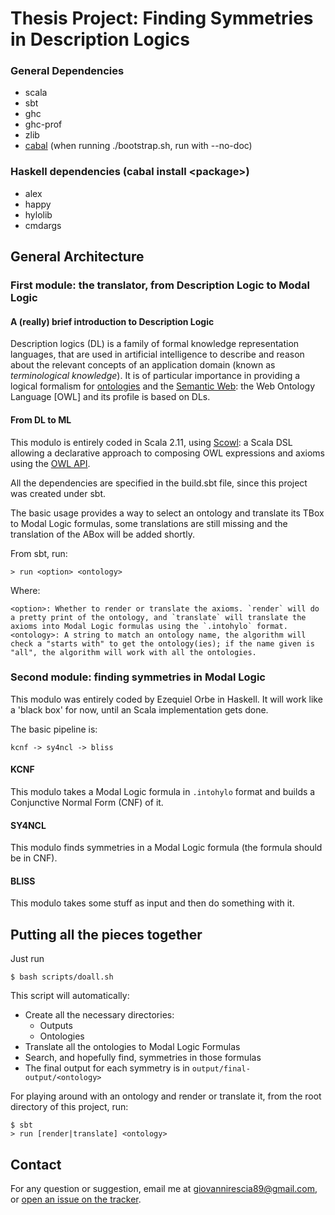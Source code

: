 # Thesis Project: Finding Symmetries in Description Logics

###  General Dependencies

* scala
* sbt
* ghc
* ghc-prof
* zlib
* [cabal](https://www.haskell.org/cabal/) (when running ./bootstrap.sh, run with --no-doc)

### Haskell dependencies (cabal install \<package\>)

* alex
* happy
* hylolib
* cmdargs

## General Architecture

### First module: the translator, from Description Logic to Modal Logic

#### A (really) brief introduction to Description Logic

Description logics (DL) is a family of formal knowledge representation languages, 
that are used in artificial intelligence to describe and reason about the relevant concepts of 
an application domain (known as _terminological knowledge_). It is of particular importance in providing a logical formalism 
for [ontologies](https://en.wikipedia.org/wiki/Ontology_(information_science)) and the
[Semantic Web](https://en.wikipedia.org/wiki/Semantic_Web): the Web Ontology Language [OWL] and its profile is based on DLs.

#### From DL to ML

This modulo is entirely coded in Scala 2.11, using [Scowl](https://github.com/phenoscape/scowl): a Scala DSL allowing
a declarative approach to composing OWL expressions and axioms using the [OWL API](http://owlapi.sourceforge.net/).

All the dependencies are specified in the build.sbt file, since this project was created under sbt.

The basic usage provides a way to select an ontology and translate its TBox to Modal Logic formulas, some translations are
still missing and the translation of the ABox will be added shortly.

From sbt, run:

  `> run <option> <ontology>`

Where:

```
<option>: Whether to render or translate the axioms. `render` will do a pretty print of the ontology, and `translate` will translate the axioms into Modal Logic formulas using the `.intohylo` format.
<ontology>: A string to match an ontology name, the algorithm will check a "starts with" to get the ontology(ies); if the name given is "all", the algorithm will work with all the ontologies.
```

### Second module: finding symmetries in Modal Logic

This modulo was entirely coded by Ezequiel Orbe in Haskell. It will work like a 'black box' for now, until an Scala
implementation gets done.

The basic pipeline is:
```
kcnf -> sy4ncl -> bliss
```

#### KCNF

This modulo takes a Modal Logic formula in `.intohylo` format and builds a Conjunctive Normal Form (CNF) of it.

#### SY4NCL

This modulo finds symmetries in a Modal Logic formula (the formula should be in CNF).

#### BLISS

This modulo takes some stuff as input and then do something with it.

## Putting all the pieces together

Just run
```
$ bash scripts/doall.sh
```

This script will automatically:

* Create all the necessary directories:
  * Outputs
  * Ontologies
* Translate all the ontologies to Modal Logic Formulas
* Search, and hopefully find, symmetries in those formulas
* The final output for each symmetry is in `output/final-output/<ontology>`

For playing around with an ontology and render or translate it, from the root directory of this project, run:
```
$ sbt
> run [render|translate] <ontology>
```

## Contact

For any question or suggestion, email me at giovannirescia89@gmail.com, or [open an issue on the tracker](https://github.com/giovannirescia/tesis/issues).